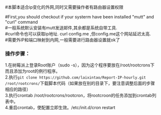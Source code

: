 #本脚本适合ip变化的外网,同时又需要操作者有路由器设置权限    
    
#First,you should checkout if your systerm have been installed "mutt" and "curl" command    
#一般系统默认安装有mutt发送邮件,其余都是系统自带工具.    
#curl命令也可以获取ip地址.  curl config.me ,但config.me这个网站延迟太高.    
#需要外IP和端口映射到内网,一般需要进行路由器设置就ok了    
### 操作步骤：    
    
1.在树莓派上登录Root账户（sudo -s），因为这个程序要放在/root/rootcrons下而且添加为root的例行程序。    
2.执行`git clone https://github.com/laixintao/Report-IP-hourly.git /root/rootcrons/`下载脚本代码（如果放在别的目录下，要注意调整后面的步骤相应的路径）    
3.执行crontab /root/rootcrons/rootcron，将rootcroon的任务添加到crontab列表中。    
4.重启crontab，使配置立即生效。/etc/init.d/cron restart    
